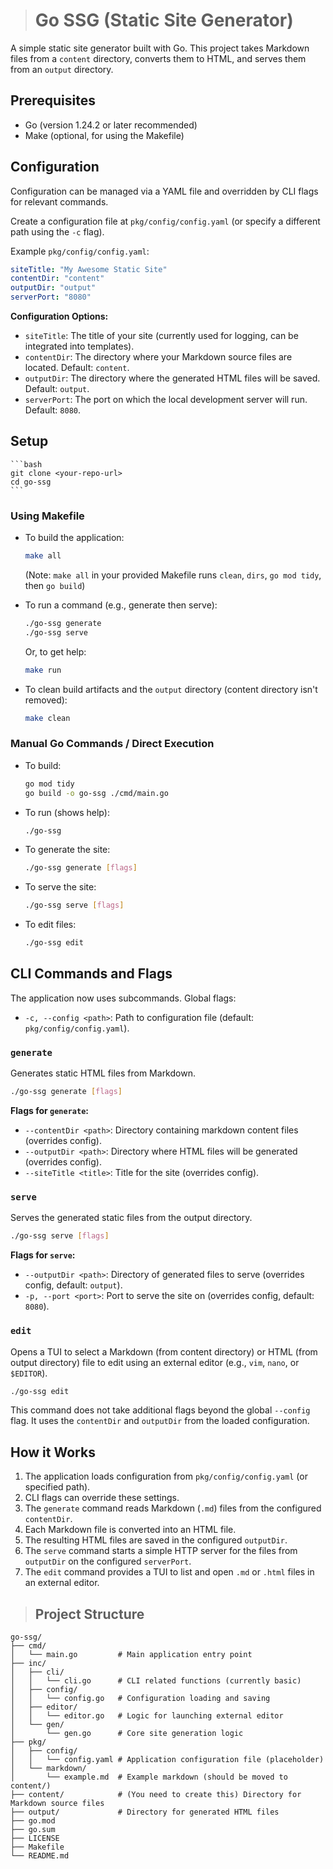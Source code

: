 ># Go SSG (Static Site Generator)

A simple static site generator built with Go. This project takes Markdown files from a `content` directory, converts them to HTML, and serves them from an `output` directory.

## Prerequisites

- Go (version 1.24.2 or later recommended)
- Make (optional, for using the Makefile)

## Configuration

Configuration can be managed via a YAML file and overridden by CLI flags for relevant commands.

Create a configuration file at `pkg/config/config.yaml` (or specify a different path using the `-c` flag).

Example `pkg/config/config.yaml`:
```yaml
siteTitle: "My Awesome Static Site"
contentDir: "content"
outputDir: "output"
serverPort: "8080"
```

**Configuration Options:**

-   `siteTitle`: The title of your site (currently used for logging, can be integrated into templates).
-   `contentDir`: The directory where your Markdown source files are located. Default: `content`.
-   `outputDir`: The directory where the generated HTML files will be saved. Default: `output`.
-   `serverPort`: The port on which the local development server will run. Default: `8080`.

## Setup

    ```bash
    git clone <your-repo-url>
    cd go-ssg
    ```

### Using Makefile

-   To build the application:
    ```bash
    make all 
    ```
    (Note: `make all` in your provided Makefile runs `clean`, `dirs`, `go mod tidy`, then `go build`)
-   To run a command (e.g., generate then serve):
    ```bash
    ./go-ssg generate
    ./go-ssg serve
    ```
    Or, to get help:
    ```bash
    make run 
    ```

-   To clean build artifacts and the `output` directory (content directory isn't removed):
    ```bash
    make clean
    ```

### Manual Go Commands / Direct Execution

-   To build:
    ```bash
    go mod tidy
    go build -o go-ssg ./cmd/main.go
    ```
-   To run (shows help):
    ```bash
    ./go-ssg
    ```
-   To generate the site:
    ```bash
    ./go-ssg generate [flags]
    ```
-   To serve the site:
    ```bash
    ./go-ssg serve [flags]
    ```
-   To edit files:
    ```bash
    ./go-ssg edit
    ```

## CLI Commands and Flags

The application now uses subcommands. Global flags:
-   `-c, --config <path>`: Path to configuration file (default: `pkg/config/config.yaml`).

### `generate`
Generates static HTML files from Markdown.
```bash
./go-ssg generate [flags]
```
**Flags for `generate`:**
-   `--contentDir <path>`: Directory containing markdown content files (overrides config).
-   `--outputDir <path>`: Directory where HTML files will be generated (overrides config).
-   `--siteTitle <title>`: Title for the site (overrides config).

### `serve`
Serves the generated static files from the output directory.
```bash
./go-ssg serve [flags]
```
**Flags for `serve`:**
-   `--outputDir <path>`: Directory of generated files to serve (overrides config, default: `output`).
-   `-p, --port <port>`: Port to serve the site on (overrides config, default: `8080`).

### `edit`
Opens a TUI to select a Markdown (from content directory) or HTML (from output directory) file to edit using an external editor (e.g., `vim`, `nano`, or `$EDITOR`).
```bash
./go-ssg edit
```
This command does not take additional flags beyond the global `--config` flag. It uses the `contentDir` and `outputDir` from the loaded configuration.

## How it Works

1.  The application loads configuration from `pkg/config/config.yaml` (or specified path).
2.  CLI flags can override these settings.
3.  The `generate` command reads Markdown (`.md`) files from the configured `contentDir`.
4.  Each Markdown file is converted into an HTML file.
5.  The resulting HTML files are saved in the configured `outputDir`.
6.  The `serve` command starts a simple HTTP server for the files from `outputDir` on the configured `serverPort`.
7.  The `edit` command provides a TUI to list and open `.md` or `.html` files in an external editor.

>## Project Structure

```
go-ssg/
├── cmd/
│   └── main.go         # Main application entry point
├── inc/
│   ├── cli/
│   │   └── cli.go      # CLI related functions (currently basic)
│   ├── config/
│   │   └── config.go   # Configuration loading and saving
│   ├── editor/
│   │   └── editor.go   # Logic for launching external editor
│   └── gen/
│       └── gen.go      # Core site generation logic
├── pkg/
│   ├── config/
│   │   └── config.yaml # Application configuration file (placeholder)
│   └── markdown/
│       └── example.md  # Example markdown (should be moved to content/)
├── content/            # (You need to create this) Directory for Markdown source files
├── output/             # Directory for generated HTML files
├── go.mod
├── go.sum
├── LICENSE
├── Makefile
└── README.md
```

